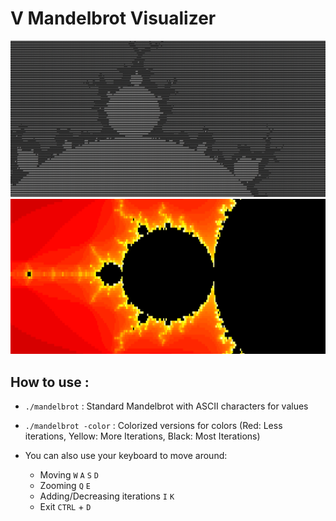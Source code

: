 # V Mandelbrot Visualizer

![ascii_vercion](./.github/mandelbrot.png)
![color_version](./.github/mandelbrot_color.png)

## How to use :
- `./mandelbrot`          : Standard Mandelbrot with ASCII characters for values
- `./mandelbrot -color`   : Colorized versions for colors (Red: Less iterations, Yellow: More Iterations, Black: Most Iterations)

- You can also use your keyboard to move around:
    - Moving `W` `A` `S` `D`
    - Zooming `Q` `E`
    - Adding/Decreasing iterations `I` `K`
    - Exit `CTRL` + `D`